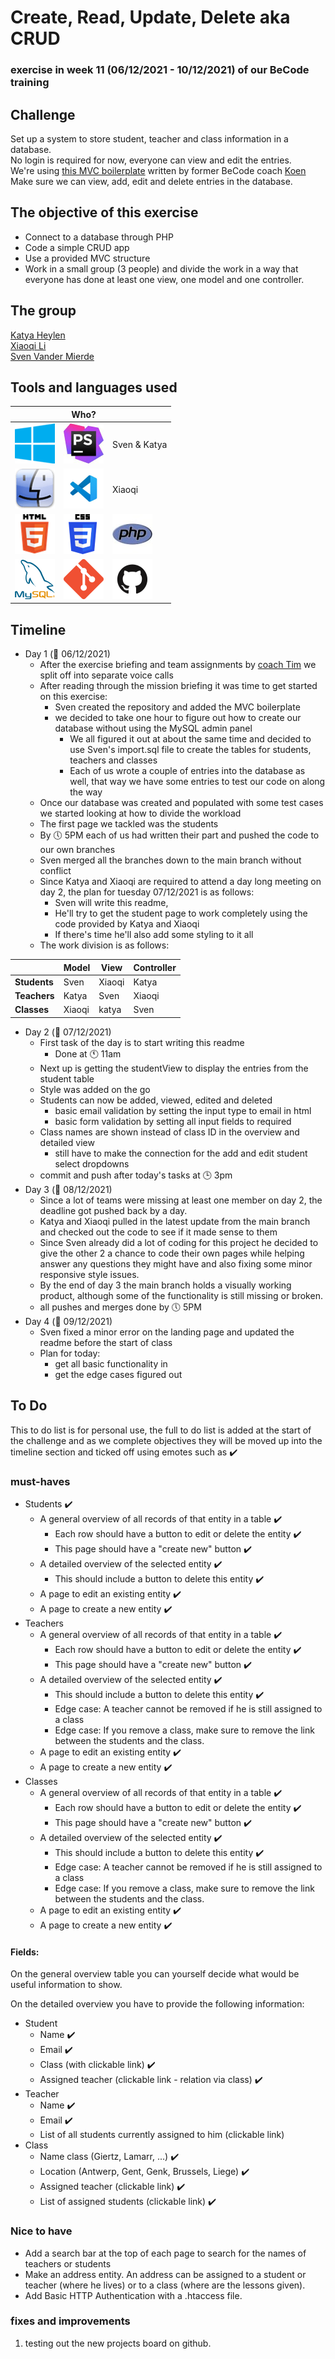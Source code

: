 # Create, Read, Update, Delete aka CRUD

### exercise in week 11 (06/12/2021 - 10/12/2021) of our BeCode training

## Challenge

Set up a system to store student, teacher and class information in a database.  
No login is required for now, everyone can view and edit the entries.  
We're using [this MVC boilerplate](https://github.com/becodeorg/php-mvc-boilerplate) written by former BeCode coach [Koen](https://github.com/grubolsch)  
Make sure we can view, add, edit and delete entries in the database.

## The objective of this exercise

- Connect to a database through PHP
- Code a simple CRUD app
- Use a provided MVC structure
- Work in a small group (3 people) and divide the work in a way that everyone has done at least one view, one model and one controller.

## The group

[Katya Heylen](https://github.com/KatyaHeylen)  
[Xiaoqi Li](https://github.com/830503)  
[Sven Vander Mierde](https://github.com/Sven-I-Am)

## Tools and languages used

|                                                | Who?                                          |                                          |
| ---------------------------------------------- | --------------------------------------------- | ---------------------------------------- |
| ![windows10](Assets/images/windows10-logo.png) | ![php-storm](Assets/images/phpstorm-logo.png) | Sven & Katya                             |
| ![macos](Assets/images/macOS-logo.png)         | ![VSCode](Assets/images/vscode-logo.png)      | Xiaoqi                                   |
| ![html](Assets/images/html-logo.png)           | ![css](Assets/images/CSS-logo.png)            | ![php](Assets/images/php-logo.jpg)       |
| ![mySQL](Assets/images/mysql-logo.png)         | ![git](Assets/images/git-logo.png)            | ![github](Assets/images/github-logo.png) |

## Timeline

- Day 1 (:date: 06/12/2021)
  - After the exercise briefing and team assignments by [coach Tim](https://github.com/Timmeahj) we split off into separate voice calls
  - After reading through the mission briefing it was time to get started on this exercise:
    - Sven created the repository and added the MVC boilerplate
    - we decided to take one hour to figure out how to create our database without using the MySQL admin panel
      - We all figured it out at about the same time and decided to use Sven's import.sql file to create the tables for students, teachers and classes
      - Each of us wrote a couple of entries into the database as well, that way we have some entries to test our code on along the way
  - Once our database was created and populated with some test cases we started looking at how to divide the workload
  - The first page we tackled was the students
  - By :clock5: 5PM each of us had written their part and pushed the code to our own branches
  - Sven merged all the branches down to the main branch without conflict
  - Since Katya and Xiaoqi are required to attend a day long meeting on day 2, the plan for tuesday 07/12/2021 is as follows:
    - Sven will write this readme,
    - He'll try to get the student page to work completely using the code provided by Katya and Xiaoqi
    - If there's time he'll also add some styling to it all
  - The work division is as follows:

|              | Model  | View   | Controller |
| ------------ | ------ | ------ | ---------- |
| **Students** | Sven   | Xiaoqi | Katya      |
| **Teachers** | Katya  | Sven   | Xiaoqi     |
| **Classes**  | Xiaoqi | katya  | Sven       |

- Day 2 (:date: 07/12/2021)
  - First task of the day is to start writing this readme
    - Done at :clock11: 11am
  - Next up is getting the studentView to display the entries from the student table
  - Style was added on the go
  - Students can now be added, viewed, edited and deleted
    - basic email validation by setting the input type to email in html
    - basic form validation by setting all input fields to required
  - Class names are shown instead of class ID in the overview and detailed view
    - still have to make the connection for the add and edit student select dropdowns
  - commit and push after today's tasks at :clock3: 3pm
- Day 3 (:date: 08/12/2021)
  - Since a lot of teams were missing at least one member on day 2, the deadline got pushed back by a day.
  - Katya and Xiaoqi pulled in the latest update from the main branch and checked out the code to see if it made sense to them
  - Since Sven already did a lot of coding for this project he decided to give the other 2 a chance to code their own pages while helping answer any questions they might have and also fixing some minor responsive style issues.
  - By the end of day 3 the main branch holds a visually working product, although some of the functionality is still missing or broken.
  - all pushes and merges done by :clock5: 5PM
- Day 4 (:date: 09/12/2021)
  - Sven fixed a minor error on the landing page and updated the readme before the start of class
  - Plan for today:
    - get all basic functionality in
    - get the edge cases figured out

## To Do

This to do list is for personal use, the full to do list is added at the start of the challenge and as we complete
objectives they will be moved up into the timeline section and ticked off using emotes such as :heavy_check_mark:

### must-haves

- Students :heavy_check_mark:
  - A general overview of all records of that entity in a table :heavy_check_mark:
    - Each row should have a button to edit or delete the entity :heavy_check_mark:
    - This page should have a "create new" button :heavy_check_mark:
  - A detailed overview of the selected entity :heavy_check_mark:
    - This should include a button to delete this entity :heavy_check_mark:
  - A page to edit an existing entity :heavy_check_mark:
  - A page to create a new entity :heavy_check_mark:
- Teachers
  - A general overview of all records of that entity in a table :heavy_check_mark:
    - Each row should have a button to edit or delete the entity :heavy_check_mark:
    - This page should have a "create new" button :heavy_check_mark:
  - A detailed overview of the selected entity :heavy_check_mark:
    - This should include a button to delete this entity :heavy_check_mark:
    - Edge case: A teacher cannot be removed if he is still assigned to a class
    - Edge case: If you remove a class, make sure to remove the link between the students and the class.
  - A page to edit an existing entity :heavy_check_mark:
  - A page to create a new entity :heavy_check_mark:
- Classes
  - A general overview of all records of that entity in a table :heavy_check_mark:
    - Each row should have a button to edit or delete the entity :heavy_check_mark:
    - This page should have a "create new" button :heavy_check_mark:
  - A detailed overview of the selected entity :heavy_check_mark:
    - This should include a button to delete this entity :heavy_check_mark:
    - Edge case: A teacher cannot be removed if he is still assigned to a class
    - Edge case: If you remove a class, make sure to remove the link between the students and the class.
  - A page to edit an existing entity :heavy_check_mark:
  - A page to create a new entity :heavy_check_mark:

#### Fields:

On the general overview table you can yourself decide what would be useful information to show.

On the detailed overview you have to provide the following information:

- Student
  - Name :heavy_check_mark:
  - Email :heavy_check_mark:
  - Class (with clickable link) :heavy_check_mark:
  - Assigned teacher (clickable link - relation via class) :heavy_check_mark:
- Teacher
  - Name :heavy_check_mark:
  - Email :heavy_check_mark:
  - List of all students currently assigned to him (clickable link)
- Class
  - Name class (Giertz, Lamarr, ...) :heavy_check_mark:
  - Location (Antwerp, Gent, Genk, Brussels, Liege) :heavy_check_mark:
  - Assigned teacher (clickable link) :heavy_check_mark:
  - List of assigned students (clickable link) :heavy_check_mark:

### Nice to have

- Add a search bar at the top of each page to search for the names of teachers or students
- Make an address entity. An address can be assigned to a student or teacher (where he lives) or to a class (where are the lessons given).
- Add Basic HTTP Authentication with a .htaccess file.

### fixes and improvements

1. testing out the new projects board on github.
